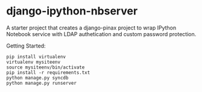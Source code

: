 django-ipython-nbserver
=====================

A starter project that creates a django-pinax project to wrap IPython Notebook service with LDAP authetication and custom password protection.   




Getting Started:

    pip install virtualenv
    virtualenv mysiteenv
    source mysiteenv/bin/activate
    pip install -r requirements.txt
    python manage.py syncdb
    python manage.py runserver
